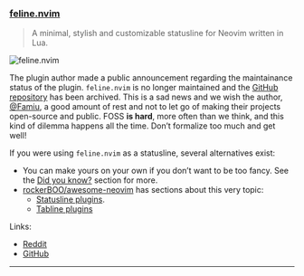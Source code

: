 <h3 id="update-feline.nvim">
  <a href="#update-feline.nvim">
    <span class="icon-text">
      <span class="icon">
        <i class="fa-solid fa-book"></i>
      </span>
    </span>
    <span>feline.nvim</span>
  </a>
</h3>

> A minimal, stylish and customizable statusline for Neovim written in Lua.

![feline.nvim](https://user-images.githubusercontent.com/39000776/114838041-e68e2600-9e06-11eb-9334-431a627ff144.png)

The plugin author made a public announcement regarding the maintainance status of the plugin. `feline.nvim` is no
longer maintained and the [GitHub repository](https://github.com/feline-nvim/feline.nvim) has been archived. This is a
sad news and we wish the author, [@Famiu](https://github.com/famiu), a good amount of rest and not to let go of making
their projects open-source and public. FOSS **is hard**, more often than we think, and this kind of dilemma happens all
the time. Don’t formalize too much and get well!

If you were using `feline.nvim` as a statusline, several alternatives exist:

- You can make yours on your own if you don’t want to be too fancy. See the [Did you know?](#tips) section for more.
- [rockerBOO/awesome-neovim](https://github.com/rockerBOO/awesome-neovim) has sections about this very topic:
  - [Statusline plugins](https://github.com/rockerBOO/awesome-neovim#statusline).
  - [Tabline plugins](https://github.com/rockerBOO/awesome-neovim#tabline)

Links:

- [Reddit](https://www.reddit.com/r/neovim/comments/113y9l3/felinenvim_is_no_longer_maintained/)
- [GitHub](https://github.com/feline-nvim/feline.nvim)

---
